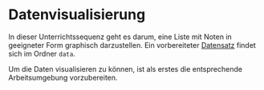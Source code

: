 # Datenvisualisierung

In dieser Unterrichtssequenz geht es darum, eine Liste mit Noten in
geeigneter Form graphisch darzustellen. Ein vorbereiteter 
[Datensatz](data/notenliste.csv)
findet sich im Ordner `data`.

Um die Daten visualisieren zu können, ist als erstes die entsprechende
Arbeitsumgebung vorzubereiten.
